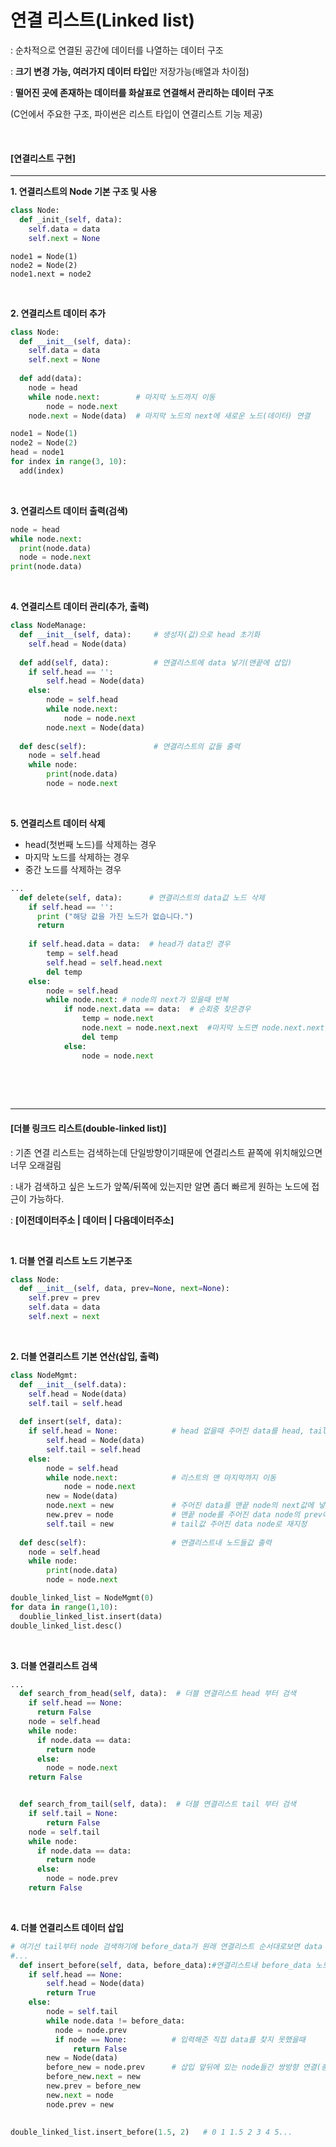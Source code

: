 # 연결 리스트(Linked list)

: 순차적으로 연결된 공간에 데이터를 나열하는 데이터 구조

: **크기 변경 가능, 여러가지 데이터 타입**만 저장가능(배열과 차이점)

: **떨어진 곳에 존재하는 데이터를 화살표로 연결해서 관리하는 데이터 구조**

  (C언에서 주요한 구조, 파이썬은 리스트 타입이 연결리스트 기능 제공)

<br>

#### [연결리스트 구현]

------

**1. 연결리스트의 Node 기본 구조 및 사용**

```python
class Node:
  def _init_(self, data):   
    self.data = data
    self.next = None
```

```
node1 = Node(1)
node2 = Node(2)
node1.next = node2
```

<br>

**2. 연결리스트 데이터 추가**

```python
class Node:
  def __init__(self, data):
    self.data = data
    self.next = None
    
  def add(data):
    node = head
    while node.next:        # 마지막 노드까지 이동
        node = node.next
    node.next = Node(data)  # 마지막 노드의 next에 새로운 노드(데이터) 연결
```

```python
node1 = Node(1)
node2 = Node(2)
head = node1
for index in range(3, 10):
  add(index)
```

<br>

**3. 연결리스트 데이터 출력(검색)**

```python
node = head
while node.next:
  print(node.data)
  node = node.next
print(node.data)
```

<br>

**4. 연결리스트 데이터 관리(추가, 출력)**

```python
class NodeManage:
  def __init__(self, data):     # 생성자(값)으로 head 초기화
    self.head = Node(data)
    
  def add(self, data):          # 연결리스트에 data 넣기(맨끝에 삽입)
    if self.head == '':
        self.head = Node(data)
    else:
        node = self.head
        while node.next:
            node = node.next
        node.next = Node(data)
         
  def desc(self):               # 연결리스트의 값들 출력
    node = self.head
    while node:
        print(node.data)
        node = node.next
```

<br>

**5. 연결리스트 데이터 삭제**

- head(첫번째 노드)를 삭제하는 경우
- 마지막 노드를 삭제하는 경우
- 중간 노드를 삭제하는 경우

```python
...
  def delete(self, data):      # 연결리스트의 data값 노드 삭제
    if self.head == '':
      print ("해당 값을 가진 노드가 없습니다.")
      return
    
    if self.head.data = data:  # head가 data인 경우
        temp = self.head
        self.head = self.head.next
        del temp
    else:
        node = self.head
        while node.next: # node의 next가 있을때 반복
            if node.next.data == data:  # 순회중 찾은경우
                temp = node.next
                node.next = node.next.next  #마지막 노드면 node.next.next = None이므로 자동
                del temp
            else:
                node = node.next
                
```

<br>

<br>

------

#### [더블 링크드 리스트(double-linked list)]

: 기존 연결 리스트는 검색하는데 단일방향이기때문에 연결리스트 끝쪽에 위치해있으면 너무 오래걸림

: 내가 검색하고 싶은 노드가 앞쪽/뒤쪽에 있는지만 알면 좀더 빠르게 원하는 노드에 접근이 가능하다.

: **[이전데이터주소 | 데이터 | 다음데이터주소]**

<br>

**1. 더블 연결 리스트 노드 기본구조**

```python
class Node:
  def __init__(self, data, prev=None, next=None):
    self.prev = prev
    self.data = data
    self.next = next
```

<br>

**2. 더블 연결리스트 기본 연산(삽입, 출력)**

```python
class NodeMgmt:
  def __init__(self.data):
    self.head = Node(data)
    self.tail = self.head
    
  def insert(self, data):
    if self.head = None:            # head 없을때 주어진 data를 head, tail 노드로 설정
        self.head = Node(data)
        self.tail = self.head
    else:
        node = self.head
        while node.next:            # 리스트의 맨 마지막까지 이동
            node = node.next
        new = Node(data)
        node.next = new             # 주어진 data를 맨끝 node의 next값에 넣음
        new.prev = node             # 맨끝 node를 주어진 data node의 prev에 넣음
        self.tail = new             # tail값 주어진 data node로 재지정
        
  def desc(self):                   # 연결리스트내 노드들값 출력
    node = self.head
    while node:
        print(node.data)
        node = node.next
```

```python
double_linked_list = NodeMgmt(0)
for data in range(1,10):
  doublie_linked_list.insert(data)
double_linked_list.desc()
```

<br>

**3. 더블 연결리스트 검색**

```python
...
  def search_from_head(self, data):  # 더블 연결리스트 head 부터 검색
    if self.head == None:
      return False
    node = self.head
    while node:
      if node.data == data:
        return node
      else:
        node = node.next
    return False


  def search_from_tail(self, data):  # 더블 연결리스트 tail 부터 검색
    if self.tail = None:
        return False
    node = self.tail
    while node:
      if node.data == data:
        return node
      else:
        node = node.prev
    return False
```

<br>

**4. 더블 연결리스트 데이터 삽입**

```python
# 여기선 tail부터 node 검색하기에 before_data가 원래 연결리스트 순서대로보면 data 다음 노드이다.
#...
  def insert_before(self, data, before_data):#연결리스트내 before_data 노드 다음에 data 삽입
    if self.head == None:
        self.head = Node(data)
        return True
    else:
        node = self.tail
        while node.data != before_data:
          node = node.prev
          if node == None:          # 입력해준 직접 data를 찾지 못했을때
              return False
        new = Node(data)
        before_new = node.prev      # 삽입 앞뒤에 있는 node들간 쌍방향 연결(총 4번)
        before_new.next = new
        new.prev = before_new
        new.next = node
        node.prev = new
        
```

```python
double_linked_list.insert_before(1.5, 2)   # 0 1 1.5 2 3 4 5...
```

